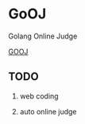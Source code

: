 GoOJ
=======================

Golang Online Judge

[GOOJ](http://goojle.daoapp.io)

##	TODO

1. web coding

2. auto online judge

